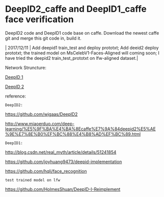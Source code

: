 # DeepID2_caffe and DeepID1_caffe face verification
DeepID2 code and DeepID1 code base on caffe.
Download the newest caffe git and merge this git code in, build it.


| 2017/12/11 | Add deepid1  train_test and deploy prototxt; Add deeid2 deploy prototxt; the trained model on MsCelebV1-Faces-Aligned will coming soon; I have tried the deepid2 train_test_prototxt on lfw-aligned dataset.|


Network Struncture:

[DeepID 1](http://ethereon.github.io/netscope/#/gist/9c722a768245df54a98870de625ae36b)

[DeepID 2](http://ethereon.github.io/netscope/#/gist/14b1822d42432194892a033b27ac8bf5)








reference:

`DeepID2:`

https://github.com/wjgaas/DeepID2

http://www.miaoerduo.com/deep-learning/%E5%9F%BA%E4%BA%8Ecaffe%E7%9A%84deepid2%E5%AE%9E%E7%8E%B0%EF%BC%88%E4%B8%AD%EF%BC%89.html

`DeepID1:`

http://blog.csdn.net/real_myth/article/details/51241854

https://github.com/joyhuang9473/deepid-implementation

https://github.com/hqli/face_recognition


`test trained model on lfw` 

https://github.com/HolmesShuan/DeepID-I-Reimplement
